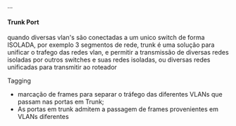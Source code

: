 
...

#### Trunk Port
quando diversas vlan's são conectadas a um unico switch de forma ISOLADA, por exemplo 3 segmentos de rede, trunk é uma solução para unificar o trafego das redes vlan, e permitir a transmissão de diversas redes isoladas por outros switches e suas redes isoladas, ou diversas redes unificadas para transmitir ao roteador

Tagging
- marcação de frames para separar o tráfego das diferentes VLANs que passam nas portas em Trunk;
- As portas em trunk admitem a passagem de frames provenientes em VLANs diferentes